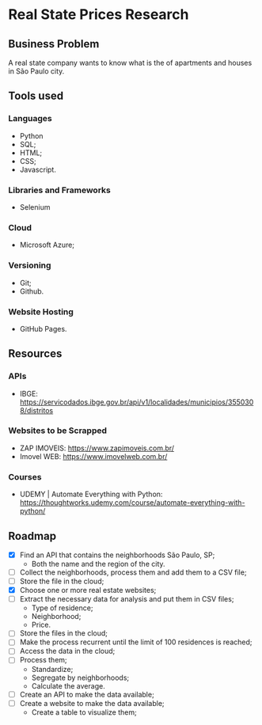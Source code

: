 # Real State Prices Research

## Business Problem
A real state company wants to know what is the <media> of apartments and houses in São Paulo city.

## Tools used

### Languages
- Python 
- SQL;
- HTML;
- CSS;
- Javascript.

### Libraries and Frameworks
- Selenium

### Cloud
- Microsoft Azure;

### Versioning
- Git; 
- Github.

### Website Hosting
- GitHub Pages.

## Resources

### APIs
- IBGE: https://servicodados.ibge.gov.br/api/v1/localidades/municipios/3550308/distritos

### Websites to be Scrapped
- ZAP IMOVEIS: https://www.zapimoveis.com.br/
- Imovel WEB: https://www.imovelweb.com.br/

### Courses
- UDEMY | Automate Everything with Python: https://thoughtworks.udemy.com/course/automate-everything-with-python/

## Roadmap

- [X] Find an API that contains the neighborhoods São Paulo, SP;
  - Both the name and the region of the city.
- [ ] Collect the neighborhoods, process them and add them to a CSV file;
- [ ] Store the file in the cloud;
- [X] Choose one or more real estate websites;
- [ ] Extract the necessary data for analysis and put them in CSV files; 
  - Type of residence;
  - Neighborhood;
  - Price.
- [ ] Store the files in the cloud;
- [ ] Make the process recurrent until the limit of 100 residences is reached;
- [ ] Access the data in the cloud;
- [ ] Process them; 
  - Standardize; 
  - Segregate by neighborhoods; 
  - Calculate the average.
- [ ] Create an API to make the data available;
- [ ] Create a website to make the data available;
  - Create a table to visualize them;